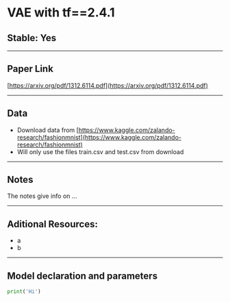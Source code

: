 # VAE with tf==2.4.1
## Stable: Yes

---

## Paper Link
[https://arxiv.org/pdf/1312.6114.pdf](https://arxiv.org/pdf/1312.6114.pdf)

---

## Data
* Download data from [https://www.kaggle.com/zalando-research/fashionmnist](https://www.kaggle.com/zalando-research/fashionmnist)
* Will only use the files train.csv and test.csv from download

---

## Notes
The notes give info on ...

---

## Aditional Resources:
* a
* b

---

## Model declaration and parameters
```Python
print('Hi')
```
